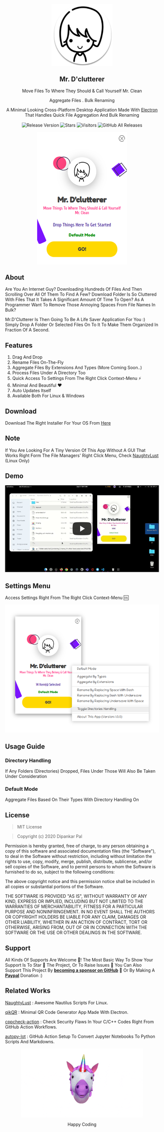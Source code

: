 <div align=center>
<p align=center><img src="./build/icons/icon256x256.png" width=200px align=center /></p>

<p align=center><h2 align=center> Mr. D'clutterer</h2></p>
<p align=center> Move Files To Where They Should & Call Yourself Mr. Clean </p>
<p align=center> Aggregate Files . Bulk Renaming </p>
<p align=center> A Minimal Looking Cross-Platform Desktop Application Made With <a href="https://electronjs.org"> Electron </a> That Handles Quick File Aggregation And Bulk Renaming</p>
<p align=center><img alt="Release Version" src="https://img.shields.io/github/v/release/deep5050/Mr.Dclutterer?style=flat" align=center></img>
<img alt="Stars" src="https://img.shields.io/github/stars/deep5050/Mr.Dclutterer?style=flat" align=center></img>

  <img align=center  src="https://visitor-badge.laobi.icu/badge?page_id=deep5050.Mr.Dclutterer" alt="Visitors">      
<img align=center alt="GitHub All Releases" src="https://img.shields.io/github/downloads/deep5050/Mr.Dclutterer/total?label=downloads&style=plastic">              
</p>
<p align=center><img align=center src="./screenshots/app-main.png">
</div>

## About

Are You An Internet Guy? Downloading Hundreds Of Files And Then Scrolling Over All Of Them To Find A Few?
Download Folder Is So Cluttered With Files That It Takes A Significant Amount Of Time To Open? 
As A Programmer Want To Remove Those Annoying Spaces From File Names In Bulk? 

Mr.D'Clutterer Is Then Going To Be A Life Saver Application For You :) Simply Drop A Folder Or Selected Files On To It To Make Them Organized In Fraction Of A Second.

## Features

1. Drag And Drop
2. Rename Files On-The-Fly
3. Aggregate Files By Extensions And Types (More Coming Soon..) 
4. Process Files Under A Directory Too
5. Quick Access To Settings From The Right Click Context-Menu :zap:
6. Minimal And Beautiful :heart:
7. Auto Updates Itself
8. Available Both For Linux & Windows

## Download

Download The Right Installer For Your OS From [Here](https://github.com/deep5050/Mr.Dclutterer/releases/latest)

## Note

If You Are Looking For A Tiny Version Of This App Without A GUI That Works Right Form The File Managers' Right Click Menu, Check [NaughtyLust](https://github.com/deep5050/NaughtyLust) (Linux Only)

## Demo
 [![Mr. D'clutterer](./screenshots/youtube-demo.jpg)](https://www.youtube.com/embed/HZ6AtUOcP20 "Mr. D'clutterer")


## Settings Menu

Access Settings Right From The Right Click Context-Menu :cool:

![settings](./screenshots/settings.png)


## Usage Guide

### Directory Handling
If Any Folders (Directories) Dropped, Files Under Those Will Also Be Taken Under Consideration

### Default Mode

Aggregate Files Based On Their Types With Directory Handling On 

## License
>MIT License

>Copyright (c) 2020 Dipankar Pal

Permission is hereby granted, free of charge, to any person obtaining a copy
of this software and associated documentation files (the "Software"), to deal
in the Software without restriction, including without limitation the rights
to use, copy, modify, merge, publish, distribute, sublicense, and/or sell
copies of the Software, and to permit persons to whom the Software is
furnished to do so, subject to the following conditions:

The above copyright notice and this permission notice shall be included in all
copies or substantial portions of the Software.

THE SOFTWARE IS PROVIDED "AS IS", WITHOUT WARRANTY OF ANY KIND, EXPRESS OR
IMPLIED, INCLUDING BUT NOT LIMITED TO THE WARRANTIES OF MERCHANTABILITY,
FITNESS FOR A PARTICULAR PURPOSE AND NONINFRINGEMENT. IN NO EVENT SHALL THE
AUTHORS OR COPYRIGHT HOLDERS BE LIABLE FOR ANY CLAIM, DAMAGES OR OTHER
LIABILITY, WHETHER IN AN ACTION OF CONTRACT, TORT OR OTHERWISE, ARISING FROM,
OUT OF OR IN CONNECTION WITH THE SOFTWARE OR THE USE OR OTHER DEALINGS IN THE
SOFTWARE.



## Support


All Kinds Of Supports Are Welcome :raised_hands:! The Most Basic Way To Show Your Support Is To Star :star2: The Project, Or To Raise Issues :speech_balloon: You Can Also Support This Project By [**becoming a sponsor on GitHub**](https://github.com/sponsors/deep5050) :clap: Or By Making A [**Paypal**](https://paypal.me/deep5050) Donation :)


## Related Works
[NaughtyLust](https://github.com/deep5050/NaughtyLust) : Awesome Nautilus Scripts For Linux.

[qikQR](https://github.com/deep5050/NaughtyLust) : Minimal QR Code Generator App Made With Electron.

[cppcheck-action](https://github.com/deep5050/cppcheck-action) : Check Security Flaws In Your C/C++ Codes Right From GitHub Action Workflows.

[autopy-lot](https://github.com/deep5050/autopy-lot) : GitHub Action Setup To Convert Jupyter Notebooks To Python Scripts And Markdowns.

<div align=center>
<p align=center><img align=center src="https://raw.githubusercontent.com/liyasthomas/templates/master/assets/logo.gif" alt="unicorn" width="400">
</p>
<p align=center>Happy Coding</p>
</div>
